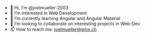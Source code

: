 - 👋 Hi, I’m @joelmueller-2003
- 👀 I’m interested in Web Development
- 🌱 I’m currently learning Angular and Angular Material
- 💞️ I’m looking to collaborate on interesting projects in Web-Dev
- 📫 How to reach me: joelmueller@gmx.ch

<!---
joelm3/joelm3 is a ✨ special ✨ repository because its `README.md` (this file) appears on your GitHub profile.
You can click the Preview link to take a look at your changes.
--->
